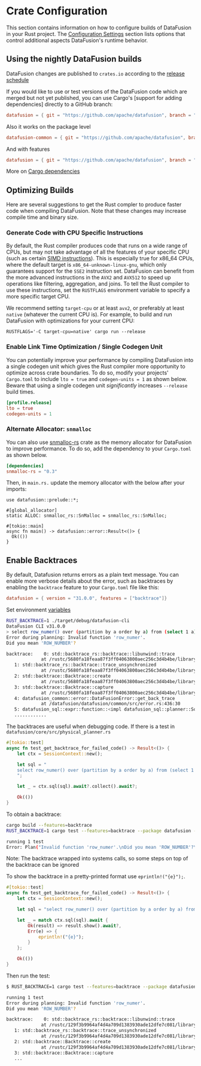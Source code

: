 <!---
  Licensed to the Apache Software Foundation (ASF) under one
  or more contributor license agreements.  See the NOTICE file
  distributed with this work for additional information
  regarding copyright ownership.  The ASF licenses this file
  to you under the Apache License, Version 2.0 (the
  "License"); you may not use this file except in compliance
  with the License.  You may obtain a copy of the License at

    http://www.apache.org/licenses/LICENSE-2.0

  Unless required by applicable law or agreed to in writing,
  software distributed under the License is distributed on an
  "AS IS" BASIS, WITHOUT WARRANTIES OR CONDITIONS OF ANY
  KIND, either express or implied.  See the License for the
  specific language governing permissions and limitations
  under the License.
-->

# Crate Configuration

This section contains information on how to configure builds of DataFusion in
your Rust project. The [Configuration Settings] section lists options that
control additional aspects DataFusion's runtime behavior.

[configuration settings]: configs.md

## Using the nightly DataFusion builds

DataFusion changes are published to `crates.io` according to the [release schedule](https://github.com/apache/datafusion/blob/main/dev/release/README.md#release-process)

If you would like to use or test versions of the DataFusion code which are
merged but not yet published, you can use Cargo's [support for adding
dependencies] directly to a GitHub branch:

```toml
datafusion = { git = "https://github.com/apache/datafusion", branch = "main"}
```

Also it works on the package level

```toml
datafusion-common = { git = "https://github.com/apache/datafusion", branch = "main", package = "datafusion-common"}
```

And with features

```toml
datafusion = { git = "https://github.com/apache/datafusion", branch = "main", default-features = false, features = ["unicode_expressions"] }
```

More on [Cargo dependencies](https://doc.rust-lang.org/cargo/reference/specifying-dependencies.html#specifying-dependencies)

## Optimizing Builds

Here are several suggestions to get the Rust compler to produce faster code when
compiling DataFusion. Note that these changes may increase compile time and
binary size.

### Generate Code with CPU Specific Instructions

By default, the Rust compiler produces code that runs on a wide range of CPUs,
but may not take advantage of all the features of your specific CPU (such as
certain [SIMD instructions]). This is especially true for x86_64 CPUs, where the
default target is `x86_64-unknown-linux-gnu`, which only guarantees support for
the `SSE2` instruction set. DataFusion can benefit from the more advanced
instructions in the `AVX2` and `AVX512` to speed up operations like filtering,
aggregation, and joins. To tell the Rust compiler to use these instructions, set
the `RUSTFLAGS` environment variable to specify a more specific target CPU.

We recommend setting `target-cpu` or at least `avx2`, or preferably at least
`native` (whatever the current CPU is). For example, to build and run DataFusion
with optimizations for your current CPU:

```shell
RUSTFLAGS='-C target-cpu=native' cargo run --release
```

[simd instructions]: https://en.wikipedia.org/wiki/SIMD

### Enable Link Time Optimization / Single Codegen Unit

You can potentially improve your performance by compiling DataFusion into a
single codegen unit which gives the Rust compiler more opportunity to optimize
across crate boundaries. To do so, modify your projects' `Cargo.toml` to include
`lto = true` and `codegen-units = 1` as shown below. Beware that using a single
codegen unit _significantly_ increases `--release` build times.

```toml
[profile.release]
lto = true
codegen-units = 1
```

### Alternate Allocator: `snmalloc`

You can also use [snmalloc-rs](https://crates.io/crates/snmalloc-rs) crate as
the memory allocator for DataFusion to improve performance. To do so, add the
dependency to your `Cargo.toml` as shown below.

```toml
[dependencies]
snmalloc-rs = "0.3"
```

Then, in `main.rs.` update the memory allocator with the below after your imports:

<!-- Note can't include snmalloc-rs in a runnable example, because it takes over the global allocator -->

```rust,ignore
use datafusion::prelude::*;

#[global_allocator]
static ALLOC: snmalloc_rs::SnMalloc = snmalloc_rs::SnMalloc;

#[tokio::main]
async fn main() -> datafusion::error::Result<()> {
  Ok(())
}
```

## Enable Backtraces

By default, Datafusion returns errors as a plain text message. You can enable more verbose details about the error,
such as backtraces by enabling the `backtrace` feature to your `Cargo.toml` file like this:

```toml
datafusion = { version = "31.0.0", features = ["backtrace"]}
```

Set environment [variables](https://doc.rust-lang.org/std/backtrace/index.html#environment-variables)

```bash
RUST_BACKTRACE=1 ./target/debug/datafusion-cli
DataFusion CLI v31.0.0
> select row_numer() over (partition by a order by a) from (select 1 a);
Error during planning: Invalid function 'row_numer'.
Did you mean 'ROW_NUMBER'?

backtrace:    0: std::backtrace_rs::backtrace::libunwind::trace
             at /rustc/5680fa18feaa87f3ff04063800aec256c3d4b4be/library/std/src/../../backtrace/src/backtrace/libunwind.rs:93:5
   1: std::backtrace_rs::backtrace::trace_unsynchronized
             at /rustc/5680fa18feaa87f3ff04063800aec256c3d4b4be/library/std/src/../../backtrace/src/backtrace/mod.rs:66:5
   2: std::backtrace::Backtrace::create
             at /rustc/5680fa18feaa87f3ff04063800aec256c3d4b4be/library/std/src/backtrace.rs:332:13
   3: std::backtrace::Backtrace::capture
             at /rustc/5680fa18feaa87f3ff04063800aec256c3d4b4be/library/std/src/backtrace.rs:298:9
   4: datafusion_common::error::DataFusionError::get_back_trace
             at /datafusion/datafusion/common/src/error.rs:436:30
   5: datafusion_sql::expr::function::<impl datafusion_sql::planner::SqlToRel<S>>::sql_function_to_expr
   ............
```

The backtraces are useful when debugging code. If there is a test in `datafusion/core/src/physical_planner.rs`

```rust
#[tokio::test]
async fn test_get_backtrace_for_failed_code() -> Result<()> {
    let ctx = SessionContext::new();

    let sql = "
    select row_numer() over (partition by a order by a) from (select 1 a);
    ";

    let _ = ctx.sql(sql).await?.collect().await?;

    Ok(())
}
```

To obtain a backtrace:

```bash
cargo build --features=backtrace
RUST_BACKTRACE=1 cargo test --features=backtrace --package datafusion --lib -- physical_planner::tests::test_get_backtrace_for_failed_code --exact --nocapture

running 1 test
Error: Plan("Invalid function 'row_numer'.\nDid you mean 'ROW_NUMBER'?\n\nbacktrace:    0: std::backtrace_rs::backtrace::libunwind::trace\n             at /rustc/129f3b9964af4d4a709d1383930ade12dfe7c081/library/std/src/../../backtrace/src/backtrace/libunwind.rs:105:5\n   1: std::backtrace_rs::backtrace::trace_unsynchronized\n...
```

Note: The backtrace wrapped into systems calls, so some steps on top of the backtrace can be ignored

To show the backtrace in a pretty-printed format use `eprintln!("{e}");`.

```rust
#[tokio::test]
async fn test_get_backtrace_for_failed_code() -> Result<()> {
    let ctx = SessionContext::new();

    let sql = "select row_numer() over (partition by a order by a) from (select 1 a);";

    let _ = match ctx.sql(sql).await {
        Ok(result) => result.show().await?,
        Err(e) => {
            eprintln!("{e}");
        }
    };

    Ok(())
}
```

Then run the test:

```bash
$ RUST_BACKTRACE=1 cargo test --features=backtrace --package datafusion --lib -- physical_planner::tests::test_get_backtrace_for_failed_code --exact --nocapture

running 1 test
Error during planning: Invalid function 'row_numer'.
Did you mean 'ROW_NUMBER'?

backtrace:    0: std::backtrace_rs::backtrace::libunwind::trace
             at /rustc/129f3b9964af4d4a709d1383930ade12dfe7c081/library/std/src/../../backtrace/src/backtrace/libunwind.rs:105:5
   1: std::backtrace_rs::backtrace::trace_unsynchronized
             at /rustc/129f3b9964af4d4a709d1383930ade12dfe7c081/library/std/src/../../backtrace/src/backtrace/mod.rs:66:5
   2: std::backtrace::Backtrace::create
             at /rustc/129f3b9964af4d4a709d1383930ade12dfe7c081/library/std/src/backtrace.rs:331:13
   3: std::backtrace::Backtrace::capture
   ...
```
